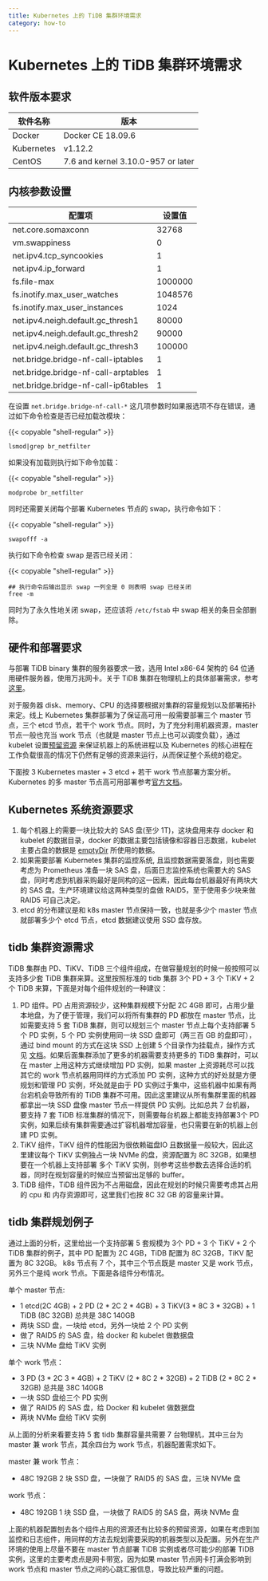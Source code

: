```yaml
---
title: Kubernetes 上的 TiDB 集群环境需求
category: how-to
---
```

# Kubernetes 上的 TiDB 集群环境需求

## 软件版本要求

| 软件名称 | 版本 |
| --- | --- |
| Docker | Docker CE 18.09.6 |
| Kubernetes |  v1.12.2 |
| CentOS |  7.6 and kernel 3.10.0-957 or later |

## 内核参数设置

| 配置项 | 设置值 |
| --- | --- |
| net.core.somaxconn | 32768 |
| vm.swappiness | 0 |
| net.ipv4.tcp_syncookies | 1 |
| net.ipv4.ip_forward | 1 |
| fs.file-max | 1000000 |
| fs.inotify.max_user_watches | 1048576 |
| fs.inotify.max_user_instances | 1024 |
| net.ipv4.neigh.default.gc_thresh1 | 80000 |
| net.ipv4.neigh.default.gc_thresh2 | 90000 |
| net.ipv4.neigh.default.gc_thresh3 | 100000 |
| net.bridge.bridge-nf-call-iptables | 1 |
| net.bridge.bridge-nf-call-arptables | 1 |
| net.bridge.bridge-nf-call-ip6tables | 1 |

在设置 `net.bridge.bridge-nf-call-*` 这几项参数时如果报选项不存在错误，通过如下命令检查是否已经加载改模块：

{{< copyable "shell-regular" >}}

```shell
lsmod|grep br_netfilter
```

如果没有加载则执行如下命令加载：

{{< copyable "shell-regular" >}}

```shell
modprobe br_netfilter
```

同时还需要关闭每个部署 Kubernetes 节点的 swap，执行命令如下：

{{< copyable "shell-regular" >}}

```shell
swapofff -a
```

执行如下命令检查 swap 是否已经关闭：

{{< copyable "shell-regular" >}}

```shell
## 执行命令后输出显示 swap 一列全是 0 则表明 swap 已经关闭
free -m
```

同时为了永久性地关闭 swap，还应该将 `/etc/fstab` 中 swap 相关的条目全部删除。

## 硬件和部署要求

与部署 TiDB binary 集群的服务器要求一致，选用 Intel x86-64 架构的 64 位通用硬件服务器，使用万兆网卡。关于 TiDB 集群在物理机上的具体部署需求，参考[这里](https://github.com/pingcap/docs-cn/blob/master/dev/how-to/deploy/hardware-recommendations.md)。

对于服务器 disk、memory、CPU 的选择要根据对集群的容量规划以及部署拓扑来定。线上 Kubernetes 集群部署为了保证高可用一般需要部署三个 master 节点，三个 etcd 节点，若干个 work 节点。同时，为了充分利用机器资源，master 节点一般也充当 work 节点（也就是 master 节点上也可以调度负载），通过 kubelet 设置[预留资源](https://kubernetes.io/docs/tasks/administer-cluster/reserve-compute-resources/) 来保证机器上的系统进程以及 Kubernetes 的核心进程在工作负载很高的情况下仍然有足够的资源来运行，从而保证整个系统的稳定。

下面按 3 Kubernetes master + 3 etcd + 若干 work 节点部署方案分析。Kubernetes 的多 master 节点高可用部署参考[官方文档](https://kubernetes.io/docs/setup/production-environment/tools/kubeadm/high-availability/)。

## Kubernetes 系统资源要求

1. 每个机器上的需要一块比较大的 SAS 盘(至少 1T)，这块盘用来存 docker 和 kubelet 的数据目录，docker 的数据主要包括镜像和容器日志数据，kubelet 主要占盘的数据是 [emptyDir](https://kubernetes.io/docs/concepts/storage/volumes/#emptydir) 所使用的数据。
2. 如果需要部署 Kubernetes 集群的监控系统, 且监控数据需要落盘，则也需要考虑为 Prometheus 准备一块 SAS 盘，后面日志监控系统也需要大的 SAS 盘，同时考虑到机器采购最好是同构的这一因素，因此每台机器最好有两块大的 SAS 盘。生产环境建议给这两种类型的盘做 RAID5，至于使用多少块来做 RAID5 可自己决定。
3. etcd 的分布建议是和 k8s master 节点保持一致，也就是多少个 master 节点就部署多少个 etcd 节点，etcd 数据建议使用 SSD 盘存放。

## tidb 集群资源需求

TiDB 集群由 PD、TiKV、TiDB 三个组件组成，在做容量规划的时候一般按照可以支持多少套 TiDB 集群来算。这里按照标准的 tidb 集群 3个 PD + 3 个 TiKV + 2 个 TiDB 来算，下面是对每个组件规划的一种建议：

1. PD 组件。PD 占用资源较少，这种集群规模下分配 2C 4GB 即可，占用少量本地盘，为了便于管理，我们可以将所有集群的 PD 都放在 master 节点，比如需要支持 5 套 TiDB 集群，则可以规划三个 master 节点上每个支持部署 5 个 PD 实例，5 个 PD 实例使用同一块 SSD 盘即可（两三百 GB 的盘即可），通过 bind mount 的方式在这块 SSD 上创建 5 个目录作为挂载点，操作方式见 [文档](https://github.com/kubernetes-sigs/sig-storage-local-static-provisioner/blob/master/docs/operations.md#sharing-a-disk-filesystem-by-multiple-filesystem-pvs)。如果后面集群添加了更多的机器需要支持更多的 TiDB 集群时，可以在 master 上用这种方式继续增加 PD 实例，如果 master 上资源耗尽可以找其它的 work 节点机器用同样的方式添加 PD 实例，这种方式的好处就是方便规划和管理 PD 实例，坏处就是由于 PD 实例过于集中，这些机器中如果有两台宕机会导致所有的 TiDB 集群不可用。因此这里建议从所有集群里面的机器都拿出一块 SSD 盘像 master 节点一样提供 PD 实例。比如总共 7 台机器，要支持 7 套 TiDB 标准集群的情况下，则需要每台机器上都能支持部署3个 PD 实例，如果后续有集群需要通过扩容机器增加容量，也只需要在新的机器上创建 PD 实例。
2. TiKV 组件，TiKV 组件的性能因为很依赖磁盘IO 且数据量一般较大，因此这里建议每个 TiKV 实例独占一块 NVMe 的盘，资源配置为 8C 32GB，如果想要在一个机器上支持部署 多个 TiKV 实例，则参考这些参数去选择合适的机器，同时在规划容量的时候应当预留出足够的 buffer。
3. TiDB 组件，TiDB 组件因为不占用磁盘，因此在规划的时候只需要考虑其占用的 cpu 和 内存资源即可，这里我们也按 8C 32 GB 的容量来计算。

## tidb 集群规划例子

通过上面的分析，这里给出一个支持部署 5 套规模为 3个 PD + 3 个 TiKV + 2 个 TiDB 集群的例子，其中 PD 配置为 2C 4GB，TiDB 配置为 8C 32GB，TiKV 配置为 8C 32GB。 k8s 节点有 7 个，其中三个节点既是 master 又是 work 节点，另外三个是纯 work 节点。下面是各组件分布情况。

单个 master 节点:

* 1 etcd(2C 4GB) + 2 PD (2 \* 2C 2 \* 4GB) + 3 TiKV(3 \* 8C 3 \* 32GB) + 1 TiDB (8C 32GB)  总共是  38C 140GB
* 两块 SSD 盘，一块给 etcd，另外一块给 2 个 PD 实例
* 做了 RAID5 的 SAS 盘，给 docker 和 kubelet 做数据盘
* 三块 NVMe 盘给 TiKV 实例

单个 work 节点：

* 3 PD (3 \* 2C 3 \* 4GB) + 2 TiKV (2 \* 8C 2 \* 32GB) + 2 TiDB (2 \* 8C 2 \* 32GB)  总共是 38C 140GB
* 一块 SSD 盘给三个 PD 实例
* 做了 RAID5 的 SAS 盘，给 Docker 和 kubelet 做数据盘
* 两块 NVMe 盘给 TiKV 实例

从上面的分析来看要支持 5 套 tidb 集群容量共需要 7 台物理机，其中三台为 master 兼 work 节点，其余四台为 work 节点，机器配置需求如下。

master 兼 work 节点：

* 48C 192GB  2 块 SSD 盘，一块做了 RAID5 的 SAS 盘，三块 NVMe 盘

work 节点：

* 48C 192GB 1 块 SSD 盘，一块做了 RAID5 的 SAS 盘，两块 NVMe 盘

上面的机器配置刨去各个组件占用的资源还有比较多的预留资源，如果在考虑到加监控和日志组件，用同样的方法去规划需要采购的机器类型以及配置。另外在生产环境的使用上尽量不要在 master 节点部署 TiDB 实例或者尽可能少的部署 TiDB 实例，这里的主要考虑点是网卡带宽，因为如果 master 节点网卡打满会影响到 work 节点和 master 节点之间的心跳汇报信息，导致比较严重的问题。
